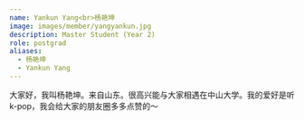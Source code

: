 ```yaml
---
name: Yankun Yang<br>杨艳坤
image: images/member/yangyankun.jpg
description: Master Student (Year 2)
role: postgrad
aliases:
  - 杨艳坤
  - Yankun Yang
---
```


<centre>
大家好，我叫杨艳坤。来自山东。很高兴能与大家相遇在中山大学。我的爱好是听k-pop，我会给大家的朋友圈多多点赞的～
</centre>
